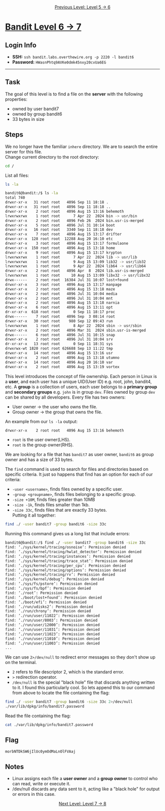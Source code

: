 <p align="center">
<a href="level-5→6.md">Previous Level: Level 5 → 6</a>
</p>

# [Bandit Level 6 → 7](https://overthewire.org/wargames/bandit/bandit7.html)

## Login Info
- **SSH:** `ssh bandit.labs.overthewire.org -p 2220 -l bandit6`
- **Password:** `HWasnPhtq9AVKe0dmk45nxy20cvUa6EG`

---

## Task 
The goal of this level is to find a file on the **server** with the following properties:
- owned by user bandit7
- owned by group bandit6
- 33 bytes in size

## Steps
We no longer have the familiar `inhere` directory. We are to search the entire server for this file.  
Change current directory to the root directory:
```bash
cd /
```
List all files:
```bash
ls -la
```
```bash
bandit6@bandit:/$ ls -la
total 740
drwxr-xr-x   31 root root   4096 Sep 11 18:18 .
drwxr-xr-x   31 root root   4096 Sep 11 18:18 ..
drwxr-xr-x    2 root root   4096 Aug 15 13:16 behemoth
lrwxrwxrwx    1 root root      7 Apr 22  2024 bin -> usr/bin
drwxr-xr-x    2 root root   4096 Feb 26  2024 bin.usr-is-merged
drwxr-xr-x    5 root root   4096 Jul 31 10:14 boot
drwxr-xr-x   16 root root   3340 Sep 11 18:18 dev
drwxr-xr-x    7 root root   4096 Aug 15 13:17 drifter
drwxr-xr-x  128 root root  12288 Aug 20 16:10 etc
drwxr-xr-x    3 root root   4096 Aug 15 13:17 formulaone
drwxr-xr-x  150 root root   4096 Aug 15 13:18 home
drwxr-xr-x    9 root root   4096 Aug 15 13:17 krypton
lrwxrwxrwx    1 root root      7 Apr 22  2024 lib -> usr/lib
lrwxrwxrwx    1 root root      9 Aug 15 13:09 lib32 -> usr/lib32
lrwxrwxrwx    1 root root      9 Apr 22  2024 lib64 -> usr/lib64
drwxr-xr-x    2 root root   4096 Apr  8  2024 lib.usr-is-merged
lrwxrwxrwx    1 root root     10 Aug 15 13:09 libx32 -> usr/libx32
drwx------    2 root root  16384 Jul 31 10:07 lost+found
drwxr-xr-x    3 root root   4096 Aug 15 13:17 manpage
drwxr-xr-x    2 root root   4096 Aug 15 13:18 maze
drwxr-xr-x    2 root root   4096 Jul 31 10:04 media
drwxr-xr-x    2 root root   4096 Jul 31 10:04 mnt
drwxr-xr-x    2 root root   4096 Aug 15 13:18 narnia
drwxr-xr-x    6 root root   4096 Aug 15 13:11 opt
dr-xr-xr-x  618 root root      0 Sep 11 18:17 proc
drwx------    7 root root   4096 Sep  3 08:14 root
drwxr-xr-x   30 root root    980 Sep 12 09:43 run
lrwxrwxrwx    1 root root      8 Apr 22  2024 sbin -> usr/sbin
drwxr-xr-x    2 root root   4096 Mar 31  2024 sbin.usr-is-merged
drwx------    6 root root   4096 Jul 31 10:15 snap
drwxr-xr-x    2 root root   4096 Jul 31 10:04 srv
dr-xr-xr-x   13 root root      0 Sep 11 18:31 sys
drwxrwx-wt 1820 root root 626688 Sep 13 11:22 tmp
drwxr-xr-x   14 root root   4096 Aug 15 13:16 usr
drwxr-xr-x    2 root root   4096 Aug 15 13:18 utumno
drwxr-xr-x   14 root root   4096 Aug 20 16:10 var
drwxr-xr-x    2 root root   4096 Aug 15 13:19 vortex
```

This level introduces the concept of file ownership.
Each person in Linux is a **user**, and each user has a unique UID(User ID) e.g. root, john, bandit4, etc.
A **group** is a collection of users, each user belongs to a **primary group** and **secondary groups** e.g. `john` is in group `dev`. Files owned by group `dev` can be shared by all developers.
Every file has two owners:
- User owner -> the user who owns the file.
- Group owner -> the group that owns the file.

An example from our `ls -la` output:
```bash
drwxr-xr-x    2 root root   4096 Aug 15 13:16 behemoth
```
- `root` is the user owner(LHS).
- `root` is the group owner(RHS).

We are looking for a file that has `bandit7` as user owner, `bandit6` as group owner and has a size of 33 bytes.

The `find` command is used to search for files and directories based on specific criteria.
It just so happens that find has an option for each of our criteria:
- `-user <username>`, finds files owned by a specific user.
- `-group <groupname>`, finds files belonging to a specific group.
- `-size +10M`, finds files greater than 10MB
- `-size -1k`, finds files smaller than 1kb.
- `-size 33c`, finds files that are exactly 33 bytes.  
Putting it all together:
```bash
find ./ -user bandit7 -group bandit6 -size 33c
```
Running this command gives us a long list that include errors:
```bash
bandit6@bandit:/$ find ./ -user bandit7 -group bandit6 -size 33c
find: ‘./sys/kernel/tracing/osnoise’: Permission denied
find: ‘./sys/kernel/tracing/hwlat_detector’: Permission denied
find: ‘./sys/kernel/tracing/instances’: Permission denied
find: ‘./sys/kernel/tracing/trace_stat’: Permission denied
find: ‘./sys/kernel/tracing/per_cpu’: Permission denied
find: ‘./sys/kernel/tracing/options’: Permission denied
find: ‘./sys/kernel/tracing/rv’: Permission denied
find: ‘./sys/kernel/debug’: Permission denied
find: ‘./sys/fs/pstore’: Permission denied
find: ‘./sys/fs/bpf’: Permission denied
find: ‘./root’: Permission denied
find: ‘./boot/lost+found’: Permission denied
find: ‘./boot/efi’: Permission denied
find: ‘./run/udisks2’: Permission denied
find: ‘./run/chrony’: Permission denied
find: ‘./run/user/11022’: Permission denied
find: ‘./run/user/8003’: Permission denied
find: ‘./run/user/12000’: Permission denied
find: ‘./run/user/11031’: Permission denied
find: ‘./run/user/11023’: Permission denied
find: ‘./run/user/11010’: Permission denied
find: ‘./run/user/11003’: Permission denied
...
```

We can use `2>/dev/null` to redirect error messages so they don't show up on the terminal.
- `2` refers to file descriptor 2, which is the standard error.
- `>` redirection operator.
- `/dev/null` is the special "black hole" file that discards anything written to it. I found this particularly cool.
So lets append this to our command from above to locate the file containing the flag:
```bash
find ./ -user bandit7 -group bandit6 -size 33c 2>/dev/null
./var/lib/dpkg/info/bandit7.password
```
Read the file containing the flag:
```bash
cat ./var/lib/dpkg/info/bandit7.password
```

## Flag 
```bash
morbNTDkSW6jIlUc0ymOdMaLnOlFVAaj
```


## Notes
- Linux assigns each file a **user owner** and a **group owner** to control who can read, write or execute it.
- /dev/null discards any data sent to it, acting like a "black hole" for output or errors in this case.



<p align="center">
<a href="level-7→8.md">Next Level: Level 7 → 8</a>
</p>
